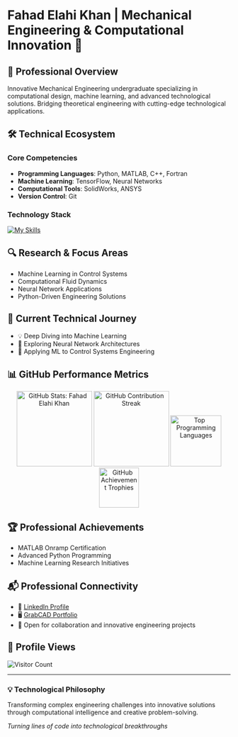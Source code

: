 # Fahad Elahi Khan | Mechanical Engineering & Computational Innovation 🚀

## 🔬 Professional Overview
Innovative Mechanical Engineering undergraduate specializing in computational design, machine learning, and advanced technological solutions. Bridging theoretical engineering with cutting-edge technological applications.

## 🛠 Technical Ecosystem

### Core Competencies
- **Programming Languages**: Python, MATLAB, C++, Fortran
- **Machine Learning**: TensorFlow, Neural Networks
- **Computational Tools**: SolidWorks, ANSYS
- **Version Control**: Git

### Technology Stack
[![My Skills](https://skillicons.dev/icons?i=py,tensorflow,matlab,latex,c,cpp,fortran,git,html,css)](https://skillicons.dev)

## 🔍 Research & Focus Areas
- Machine Learning in Control Systems
- Computational Fluid Dynamics
- Neural Network Applications
- Python-Driven Engineering Solutions

## 🚀 Current Technical Journey
- 💡 Deep Diving into Machine Learning
- 🧠 Exploring Neural Network Architectures
- 🔬 Applying ML to Control Systems Engineering

## 📊 GitHub Performance Metrics
<div align="center">
<img height="170em" src="https://github-readme-stats.vercel.app/api?username=fahadelahikhan&theme=midnight-purple&show_icons=true&hide_border=true&count_private=true&ring_color=00ffff&rank_icon=github&number_format=short" alt="GitHub Stats: Fahad Elahi Khan" />
<img height="170em" src="https://github-readme-streak-stats.herokuapp.com/?user=fahadelahikhan&theme=midnight-purple&hide_border=true" alt="GitHub Contribution Streak" />
<img height="115em" src="https://github-readme-stats.vercel.app/api/top-langs/?username=fahadelahikhan&theme=midnight-purple&hide_border=true&layout=compact" alt="Top Programming Languages" />
<img height="90em" src="https://github-profile-trophy.vercel.app/?username=fahadelahikhan&theme=midnight-purple&no-frame=true&no-bg=true&row=1&column=6" alt="GitHub Achievement Trophies" />
</div>

## 🏆 Professional Achievements
- MATLAB Onramp Certification
- Advanced Python Programming
- Machine Learning Research Initiatives

## 📬 Professional Connectivity
- 🔗 [LinkedIn Profile](https://www.linkedin.com/in/fahadelahikhan/)
- 🖥 [GrabCAD Portfolio](https://grabcad.com/fahad.elahi.khan-1)
- 📧 Open for collaboration and innovative engineering projects

## 👀 Profile Views
![Visitor Count](https://komarev.com/ghpvc/?username=fahadelahikhan&style=plastic&label=Profile+Views&abbreviated=true&color=blueviolet)

---

### 💡 Technological Philosophy
Transforming complex engineering challenges into innovative solutions through computational intelligence and creative problem-solving.

*Turning lines of code into technological breakthroughs*
